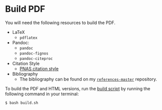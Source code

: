 # Build PDF

You will need the following resources to build the PDF.

- LaTeX
    - `pdflatex`
- Pandoc:
    - `pandoc`
    - `pandoc-fignos`
    - `pandoc-citeproc`
- Citation Style
    - [PNAS citation style](https://github.com/citation-style-language/styles/blob/5e38d2aabba638edabfb9603388ea3d425d63fd1/pnas.csl)
- Bibliography
    - The bibliography can be found on my [`references-master`](http://github.com/ericmjl/references-master) repository.

To build the PDF and HTML versions, run the [build script](./build.sh) by running the following command in your terminal:

```bash
$ bash build.sh
```
